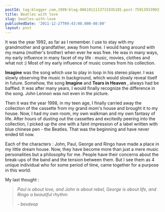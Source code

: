 ```yaml
---
postId: tag:blogger.com,1999:blog-8061911113731935185.post-759139339031894528
title: Beatles with love
slug: beatles-with-love
publishedDate: '2011-12-27T09:43:00.000-08:00'
layout: post
---
```


It was the year 1992, as far as I remember. I use to stay with my grandmother
and grandfather, away from home. I would hang around with my mama (mother's
brother) when ever he was free. He was in many ways, my early influence in
many facet of my life : music, movies, clothes and what not :) Most of my
early influence of music comes from his collection.

**Imagine** was the song which use to play in loop in his stereo player. I was
slowly observing the music in background, which would slowly reveal itself in
future. Somehow, the song **Imagine** and **Tears in Heaven** , always had be
baffled. It was after many years, I would finally recognize the difference in
the song. John Lennon was not even in the picture.

Then it was the year 1998, in my teen age, I finally carried away the
collection of the cassette from my grand mom's house and brought it to my
house. Now, I had my own room, my own walkman and my own fantasy of life.
After hours of dusting out the cassettes and excitedly peering into the
collection, I picked up the one with a faint impression of a label written
with blue chinese pen - the Beatles. That was the beginning and have never
ended till now.

Each of the characters : John, Paul, George and Ringo have made  a place in my
little dream house. Now, they have become more than just a mere music
personalities but a philosophy for me. People have their concerns about the
break-ups of the band and the tension between them. But I see them as 4 unique
individual who for some period of time, came together for a purpose in this
world.

My last thought :

> _Paul is about love,
> and John is about rebel,
> George is about life,
> and Ringo a beautiful rhythm_
>
> _- bexdeep_
